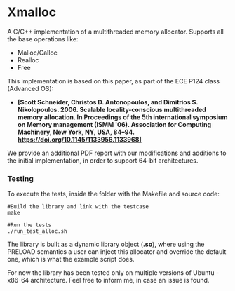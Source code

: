# Xmalloc

A C/C++ implementation of a multithreaded memory allocator. Supports all the base operations like:

- Malloc/Calloc
- Realloc
- Free

This implementation is based on this paper, as part of the ECE P124 class (Advanced OS):

- **[Scott Schneider, Christos D. Antonopoulos, and Dimitrios S. Nikolopoulos. 2006. Scalable locality-conscious multithreaded memory allocation. In Proceedings of the 5th international symposium on Memory management (ISMM '06). Association for Computing Machinery, New York, NY, USA, 84–94. https://doi.org/10.1145/1133956.1133968]**

We provide an additional PDF report with our modifications and additions to the initial implementation, in order to support 64-bit architectures.

### Testing

To execute the tests, inside the folder with the Makefile and source code:

```
#Build the library and link with the testcase
make

#Run the tests
./run_test_alloc.sh
```

The library is built as a dynamic library object (**.so**), where using the PRELOAD semantics a user can inject this allocator and override the default one, which is what the example script does.

For now the library has been tested only on multiple versions of Ubuntu - x86-64 architecture. Feel free to inform me, in case an issue is found.

